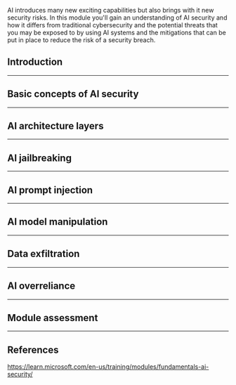 AI introduces many new exciting capabilities but also brings with it new security risks. In this module you'll gain an understanding of AI security and how it differs from traditional cybersecurity and the potential threats that you may be exposed to by using AI systems and the mitigations that can be put in place to reduce the risk of a security breach.

## Introduction


---

## Basic concepts of AI security


---

## AI architecture layers


---

## AI jailbreaking


---

## AI prompt injection


---

## AI model manipulation


---

## Data exfiltration


---

## AI overreliance


---

## Module assessment



---

## References

https://learn.microsoft.com/en-us/training/modules/fundamentals-ai-security/